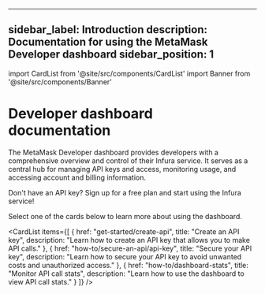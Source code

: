 ----
sidebar_label: Introduction
description: Documentation for using the MetaMask Developer dashboard
sidebar_position: 1
---

import CardList from '@site/src/components/CardList'
import Banner from '@site/src/components/Banner'

# Developer dashboard documentation

The MetaMask Developer dashboard provides developers with a comprehensive overview and control of their
Infura service. It serves as a central hub for managing API keys and access, monitoring
usage, and accessing account and billing information.

<Banner>
Don't have an API key? Sign up for a free plan and start using the Infura service!
</Banner>

Select one of the cards below to learn more about using the dashboard.

<CardList
  items={[
    {
      href: "get-started/create-api",
      title: "Create an API key",
      description: "Learn how to create an API key that allows you to make API calls."
    },
    {
      href: "how-to/secure-an-api/api-key",
      title: "Secure your API key",
      description: "Learn how to secure your API key to avoid unwanted costs and unauthorized access."
    },
    {
      href: "how-to/dashboard-stats",
      title: "Monitor API call stats",
      description: "Learn how to use the dashboard to view API call stats."
    }
  ]}
/>
